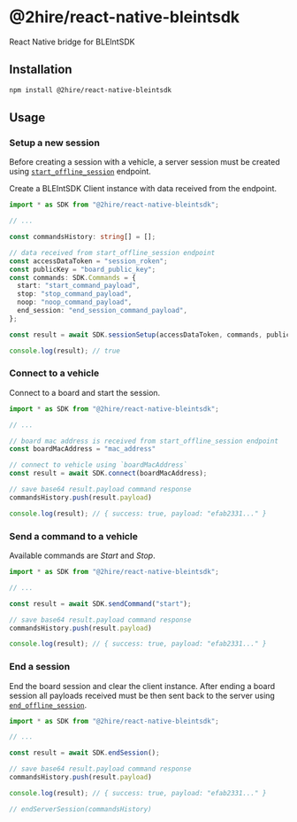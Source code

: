 # @2hire/react-native-bleintsdk

React Native bridge for BLEIntSDK

## Installation

```sh
npm install @2hire/react-native-bleintsdk
```

## Usage

### Setup a new session

Before creating a session with a vehicle, a server session must be created using [`start_offline_session`](../docs/endpoints.md#starting-a-offline-session) endpoint.

Create a BLEIntSDK Client instance with data received from the endpoint.

```ts
import * as SDK from "@2hire/react-native-bleintsdk";

// ...

const commandsHistory: string[] = [];

// data received from start_offline_session endpoint
const accessDataToken = "session_roken";
const publicKey = "board_public_key";
const commands: SDK.Commands = {
  start: "start_command_payload",
  stop: "stop_command_payload",
  noop: "noop_command_payload",
  end_session: "end_session_command_payload",
};

const result = await SDK.sessionSetup(accessDataToken, commands, publicKey);

console.log(result); // true
```

### Connect to a vehicle

Connect to a board and start the session.

```ts
import * as SDK from "@2hire/react-native-bleintsdk";

// ...

// board mac address is received from start_offline_session endpoint
const boardMacAddress = "mac_address"

// connect to vehicle using `boardMacAddress`
const result = await SDK.connect(boardMacAddress);

// save base64 result.payload command response
commandsHistory.push(result.payload)

console.log(result); // { success: true, payload: "efab2331..." }
```

### Send a command to a vehicle

Available commands are _Start_ and _Stop_.

```ts
import * as SDK from "@2hire/react-native-bleintsdk";

// ...

const result = await SDK.sendCommand("start");

// save base64 result.payload command response
commandsHistory.push(result.payload)

console.log(result); // { success: true, payload: "efab2331..." }
```

### End a session

End the board session and clear the client instance. After ending a board session all payloads received must be then sent back to the server using [`end_offline_session`](../docs/endpoints.md#ending-a-offline-session).

```ts
import * as SDK from "@2hire/react-native-bleintsdk";

// ...

const result = await SDK.endSession();

// save base64 result.payload command response
commandsHistory.push(result.payload)

console.log(result); // { success: true, payload: "efab2331..." }

// endServerSession(commandsHistory)
```
